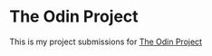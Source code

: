 # The Odin Project

This is my project submissions for [The Odin Project](https://www.theodinproject.com/)
